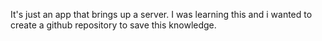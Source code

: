 It's just an app that brings up a server. I was learning this and i wanted to create a github repository to save this knowledge. 
